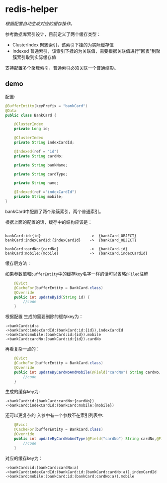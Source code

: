 # redis-helper

*根据配置自动生成对应的缓存操作。*


参考数据库索引设计，目前定义了两个缓存类型：
* ClusterIndex
    聚簇索引，该索引下挂的为实际缓存值
* Indexed
    普通索引，该索引下挂的为关联值，需要根据关联值进行"回表"到聚簇索引取到实际缓存值


支持配置多个聚簇索引，普通索引必须关联一个普通缩影。

## demo

配置:

```java
@BufferEntity(keyPrefix = "bankCard")
@Data
public class BankCard {

    @ClusterIndex
    private Long id;

    @ClusterIndex
    private String indexCardId;

    @Indexed(ref = "id")
    private String cardNo;

    private String bankName;

    private String cardType;

    private String name;

    @Indexed(ref ="indexCardId")
    private String mobile;
}
```
bankCard中配置了两个聚簇索引，两个普通索引。

根据上面的配置的话，缓存中的结构应该是：
```

bankCard:id:{id}                      ->  {bankCard_OBJECT}
bankCard:indexCardId:{indexCardId}    ->  {bankCard_OBJECT}

bankCard:cardNo:{cardNo}              ->  {bankCard.id}
bankCard:mobile:{mobile}              ->  {bankCard.indexCardId}

```

缓存层方法：

如果参数值和`bufferEntity`中的缓存key名字一样的话可以省略`@Filed`注解
```java
    @Evict
    @CacheFor(bufferEntity = BankCard.class)
    @Override
    public int updateById(String id) {
        //code
    }
```
根据配置 生成的需要删除的缓存key为：
```
->bankCard:id:a
->bankCard:indexCardId:(bankCard:id:{id}).indexCardId
->bankCard:mobile:(bankCard:id:{id}).mobile
->bankCard:cardNo:(bankCard:id:{id}).cardNo
```

再看复杂一点的：
```java
    @Evict
    @CacheFor(bufferEntity = BankCard.class)
    @Override
    public int updateByCardNoAndMobile(@Field("cardNo") String cardNo, String mobile){
        //code
    }
```
生成的缓存key为:
```
->bankCard:id:(bankCard:cardNo:{cardNo})
->bankCard:indexCardId:(bankCard:mobile:{mobile})
```
还可以更复杂的 入参中有一个参数不在索引列表中:
```java
    @Evict
    @CacheFor(bufferEntity = BankCard.class)
    @Override
    public int updateByCardNoAndType(@Field("cardNo") String cardNo,@Field("cardType") String type){
        //code
    }
```

对应的缓存key为：
```
->bankCard:id:(bankCard:cardNo:a)
->bankCard:indexCardId:(bankCard:id:(bankCard:cardNo:a)).indexCardId
->bankCard:mobile:(bankCard:id:(bankCard:cardNo:a)).mobile
```
